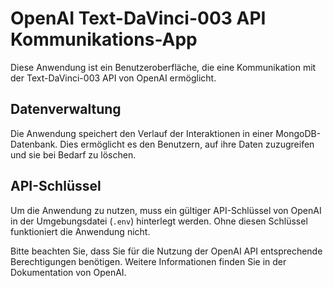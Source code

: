 # OpenAI Text-DaVinci-003 API Kommunikations-App

Diese Anwendung ist ein Benutzeroberfläche, die eine Kommunikation mit der Text-DaVinci-003 API von OpenAI ermöglicht. 

## Datenverwaltung

Die Anwendung speichert den Verlauf der Interaktionen in einer MongoDB-Datenbank. Dies ermöglicht es den Benutzern, auf ihre Daten zuzugreifen und sie bei Bedarf zu löschen.

## API-Schlüssel

Um die Anwendung zu nutzen, muss ein gültiger API-Schlüssel von OpenAI in der Umgebungsdatei (`.env`) hinterlegt werden. Ohne diesen Schlüssel funktioniert die Anwendung nicht.

Bitte beachten Sie, dass Sie für die Nutzung der OpenAI API entsprechende Berechtigungen benötigen. Weitere Informationen finden Sie in der Dokumentation von OpenAI.
